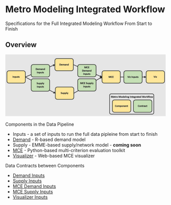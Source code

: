 # Metro Modeling Integrated Workflow

Specifications for the Full Integrated Modeling Workflow From Start to Finish

## Overview 
![integrated_workflow.JPG](integrated_workflow.JPG)

Components in the Data Pipeline
  - Inputs - a set of inputs to run the full data pipleine from start to finish
  - [Demand](https://github.com/MetroModelingServices/tdm) - R-based demand model
  - Supply - EMME-based supply/network model - **coming soon**
  - [MCE](https://github.com/MetroModelingServices/metro_mce) - Python-based multi-criterion evaluation toolkit
  - [Visualizer](https://github.com/MetroModelingServices/mceviz) - Web-based MCE visualizer
  
Data Contracts between Components
  - [Demand Inputs](demand_inputs.md)
  - [Supply Inputs](supply_inputs.md)
  - [MCE Demand Inputs](mce_demand_inputs.md)
  - [MCE Supply Inputs](mce_supply_inputs.md)
  - [Visualizer Inputs](viz_inputs.md)
